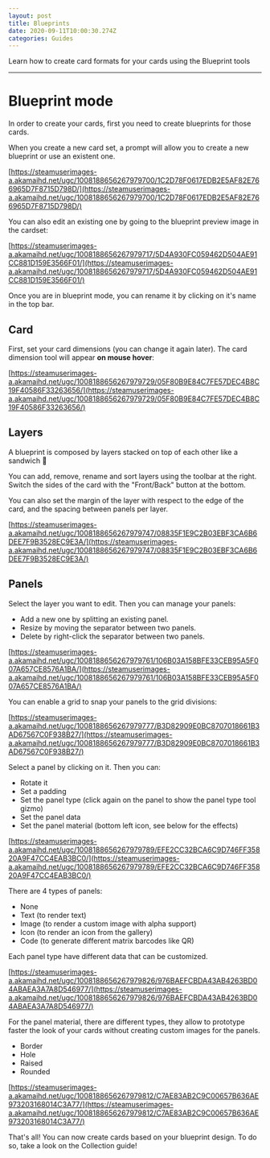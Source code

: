 ```yaml
---
layout: post
title: Blueprints
date: 2020-09-11T10:00:30.274Z
categories: Guides
---
```



Learn how to create card formats for your cards using the Blueprint tools

---

# Blueprint mode

In order to create your cards, first you need to create blueprints for those cards.

When you create a new card set, a prompt will allow you to create a new blueprint or use an existent one.

[https://steamuserimages-a.akamaihd.net/ugc/1008188656267979700/1C2D78F0617EDB2E5AF82E766965D7F8715D798D/](https://steamuserimages-a.akamaihd.net/ugc/1008188656267979700/1C2D78F0617EDB2E5AF82E766965D7F8715D798D/)

You can also edit an existing one by going to the blueprint preview image in the cardset:

[https://steamuserimages-a.akamaihd.net/ugc/1008188656267979717/5D4A930FC059462D504AE91CC881D159E3566F01/](https://steamuserimages-a.akamaihd.net/ugc/1008188656267979717/5D4A930FC059462D504AE91CC881D159E3566F01/)

Once you are in blueprint mode, you can rename it by clicking on it's name in the top bar.

## Card

First, set your card dimensions (you can change it again later). The card dimension tool will appear **on mouse hover**:

[https://steamuserimages-a.akamaihd.net/ugc/1008188656267979729/05F80B9E84C7FE57DEC4B8C19F40586F33263656/](https://steamuserimages-a.akamaihd.net/ugc/1008188656267979729/05F80B9E84C7FE57DEC4B8C19F40586F33263656/)

## Layers

A blueprint is composed by layers stacked on top of each other like a sandwich 🥪

You can add, remove, rename and sort layers using the toolbar at the right. Switch the sides of the card with the "Front/Back" button at the bottom.

You can also set the margin of the layer with respect to the edge of the card, and the spacing between panels per layer.

[https://steamuserimages-a.akamaihd.net/ugc/1008188656267979747/08835F1E9C2B03EBF3CA6B6DEE7F9B3528EC9E3A/](https://steamuserimages-a.akamaihd.net/ugc/1008188656267979747/08835F1E9C2B03EBF3CA6B6DEE7F9B3528EC9E3A/)

## Panels

Select the layer you want to edit. Then you can manage your panels:

- Add a new one by splitting an existing panel.
- Resize by moving the separator between two panels.
- Delete by right-click the separator between two panels.

[https://steamuserimages-a.akamaihd.net/ugc/1008188656267979761/106B03A158BFE33CEB95A5F007A657CE8576A1BA/](https://steamuserimages-a.akamaihd.net/ugc/1008188656267979761/106B03A158BFE33CEB95A5F007A657CE8576A1BA/)

You can enable a grid to snap your panels to the grid divisions:

[https://steamuserimages-a.akamaihd.net/ugc/1008188656267979777/B3D82909E0BC8707018661B3AD67567C0F938B27/](https://steamuserimages-a.akamaihd.net/ugc/1008188656267979777/B3D82909E0BC8707018661B3AD67567C0F938B27/)

Select a panel by clicking on it. Then you can:

- Rotate it
- Set a padding
- Set the panel type (click again on the panel to show the panel type tool gizmo)
- Set the panel data
- Set the panel material (bottom left icon, see below for the effects)

[https://steamuserimages-a.akamaihd.net/ugc/1008188656267979789/EFE2CC32BCA6C9D746FF35820A9F47CC4EAB3BC0/](https://steamuserimages-a.akamaihd.net/ugc/1008188656267979789/EFE2CC32BCA6C9D746FF35820A9F47CC4EAB3BC0/)

There are 4 types of panels:

- None
- Text (to render text)
- Image (to render a custom image with alpha support)
- Icon (to render an icon from the gallery)
- Code (to generate different matrix barcodes like QR)

Each panel type have different data that can be customized.

[https://steamuserimages-a.akamaihd.net/ugc/1008188656267979826/976BAEFCBDA43AB4263BD04ABAEA3A7A8D546977/](https://steamuserimages-a.akamaihd.net/ugc/1008188656267979826/976BAEFCBDA43AB4263BD04ABAEA3A7A8D546977/)

For the panel material, there are different types, they allow to prototype faster the look of your cards without creating custom images for the panels.

- Border
- Hole
- Raised
- Rounded

[https://steamuserimages-a.akamaihd.net/ugc/1008188656267979812/C7AE83AB2C9C00657B636AE973203168014C3A77/](https://steamuserimages-a.akamaihd.net/ugc/1008188656267979812/C7AE83AB2C9C00657B636AE973203168014C3A77/)

That's all! You can now create cards based on your blueprint design. To do so, take a look on the   Collection guide!